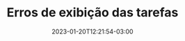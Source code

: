 ---
title: "Erros de exibição das tarefas"
date: 2023-01-20T12:21:54-03:00
weight: 9
url: /navegador/erros/
---